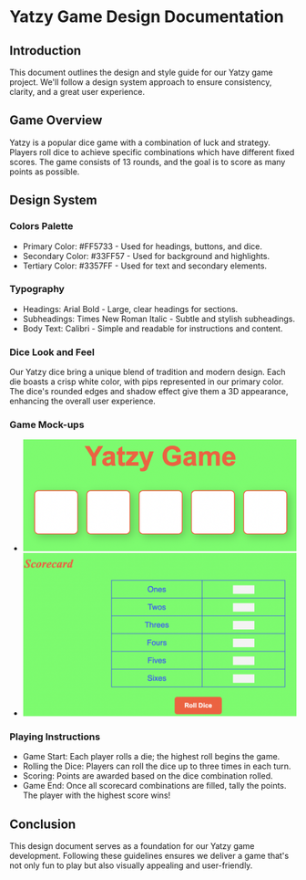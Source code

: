 # Yatzy Game Design Documentation

## Introduction

This document outlines the design and style guide for our Yatzy game project. We'll follow a design system approach to ensure consistency, clarity, and a great user experience.

## Game Overview

Yatzy is a popular dice game with a combination of luck and strategy. Players roll dice to achieve specific combinations which have different fixed scores. The game consists of 13 rounds, and the goal is to score as many points as possible.

## Design System

### Colors Palette
- Primary Color: #FF5733 - Used for headings, buttons, and dice.
- Secondary Color: #33FF57 - Used for background and highlights.
- Tertiary Color: #3357FF - Used for text and secondary elements.

### Typography
- Headings: Arial Bold - Large, clear headings for sections.
- Subheadings: Times New Roman Italic - Subtle and stylish subheadings.
- Body Text: Calibri - Simple and readable for instructions and content.

### Dice Look and Feel

Our Yatzy dice bring a unique blend of tradition and modern design. Each die boasts a crisp white color, with pips represented in our primary color. The dice's rounded edges and shadow effect give them a 3D appearance, enhancing the overall user experience.

### Game Mock-ups

- ![game board](game_board.png)
- ![scordcard](scorecard.png)

### Playing Instructions
- Game Start: Each player rolls a die; the highest roll begins the game.
- Rolling the Dice: Players can roll the dice up to three times in each turn.
- Scoring: Points are awarded based on the dice combination rolled.
- Game End: Once all scorecard combinations are filled, tally the points. The player with the highest score wins!

## Conclusion

This design document serves as a foundation for our Yatzy game development. Following these guidelines ensures we deliver a game that's not only fun to play but also visually appealing and user-friendly.
